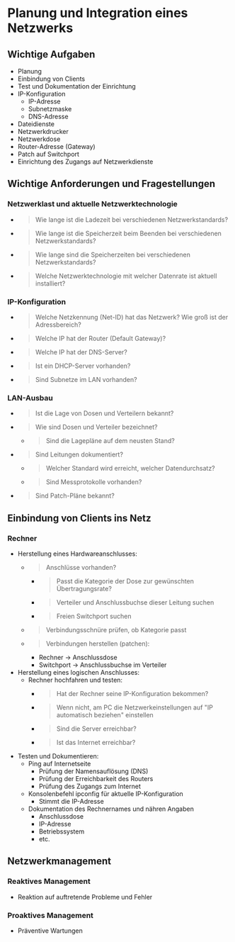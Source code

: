 # Planung und Integration eines Netzwerks

## Wichtige Aufgaben
- Planung
- Einbindung von Clients
- Test und Dokumentation der Einrichtung
- IP-Konfiguration
  - IP-Adresse
  - Subnetzmaske
  - DNS-Adresse
- Dateidienste
- Netzwerkdrucker
- Netzwerkdose
- Router-Adresse (Gateway)
- Patch auf Switchport
- Einrichtung des Zugangs auf Netzwerkdienste

## Wichtige Anforderungen und Fragestellungen

### Netzwerklast und aktuelle Netzwerktechnologie
- > Wie lange ist die Ladezeit bei verschiedenen Netzwerkstandards?
- > Wie lange ist die Speicherzeit beim Beenden bei verschiedenen Netzwerkstandards?
- > Wie lange sind die Speicherzeiten bei verschiedenen Netzwerkstandards?
- > Welche Netzwerktechnologie mit welcher Datenrate ist aktuell installiert?
  
### IP-Konfiguration
- > Welche Netzkennung (Net-ID) hat das Netzwerk? Wie groß ist der Adressbereich?
- > Welche IP hat der Router (Default Gateway)?
- > Welche IP hat der DNS-Server?
- > Ist ein DHCP-Server vorhanden?
- > Sind Subnetze im LAN vorhanden?
  
### LAN-Ausbau
- > Ist die Lage von Dosen und Verteilern bekannt?
- > Wie sind Dosen und Verteiler bezeichnet?
  - > Sind die Lagepläne auf dem neusten Stand?
- > Sind Leitungen dokumentiert?
  - > Welcher Standard wird erreicht, welcher Datendurchsatz?
  - > Sind Messprotokolle vorhanden?
- > Sind Patch-Pläne bekannt?

## Einbindung von Clients ins Netz

### Rechner
- Herstellung eines Hardwareanschlusses:
  - > Anschlüsse vorhanden?
    - > Passt die Kategorie der Dose zur gewünschten Übertragungsrate?
    - > Verteiler und Anschlussbuchse dieser Leitung suchen
    - > Freien Switchport suchen
  - > Verbindungsschnüre prüfen, ob Kategorie passt
  - > Verbindungen herstellen (patchen):
    - Rechner -> Anschlussdose
    - Switchport -> Anschlussbuchse im Verteiler
- Herstellung eines logischen Anschlusses:
  - Rechner hochfahren und testen:
    - > Hat der Rechner seine IP-Konfiguration bekommen?
    - > Wenn nicht, am PC die Netzwerkeinstellungen auf "IP automatisch beziehen" einstellen
    - > Sind die Server erreichbar?
    - > Ist das Internet erreichbar?
- Testen und Dokumentieren:
  - Ping auf Internetseite
    - Prüfung der Namensauflösung (DNS)
    - Prüfung der Erreichbarkeit des Routers
    - Prüfung des Zugangs zum Internet
  - Konsolenbefehl ipconfig für aktuelle IP-Konfiguration
    - Stimmt die IP-Adresse
  - Dokumentation des Rechnernames und nähren Angaben
    - Anschlussdose
    - IP-Adresse
    - Betriebssystem
    - etc.
   
## Netzwerkmanagement

### Reaktives Management
- Reaktion auf auftretende Probleme und Fehler

### Proaktives Management
- Präventive Wartungen
